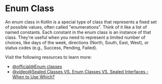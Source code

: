 # Enum Class

An enum class in Kotlin is a special type of class that represents a fixed set of possible values, often called "enumerations". Think of it like a list of named constants. Each constant in the enum class is an instance of that class. They're useful when you need to represent a limited number of choices, like days of the week, directions (North, South, East, West), or status codes (e.g., Success, Pending, Failed).

Visit the following resources to learn more:

- [@official@Enum classes](https://kotlinlang.org/docs/enum-classes.html)
- [@video@Sealed Classes VS. Enum Classes VS. Sealed Interfaces - When to Use Which?](https://www.youtube.com/watch?v=kLJRZpRhX1o)